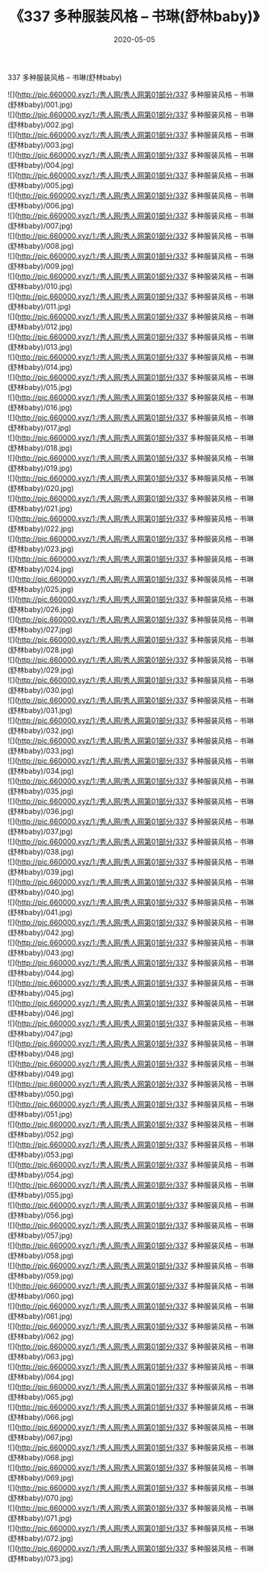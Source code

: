 ﻿---
layout: post
title:  《337 多种服装风格 – 书琳(舒林baby)》
date:   2020-05-05
img: http://pic.660000.xyz/1:/秀人网/秀人网第01部分/337 多种服装风格 – 书琳(舒林baby)/000.jpg
categories: [美女, 清纯, 唯美]
---

337 多种服装风格 – 书琳(舒林baby)

  ![](http://pic.660000.xyz/1:/秀人网/秀人网第01部分/337 多种服装风格 – 书琳(舒林baby)/001.jpg) <br> ![](http://pic.660000.xyz/1:/秀人网/秀人网第01部分/337 多种服装风格 – 书琳(舒林baby)/002.jpg) <br> ![](http://pic.660000.xyz/1:/秀人网/秀人网第01部分/337 多种服装风格 – 书琳(舒林baby)/003.jpg) <br> ![](http://pic.660000.xyz/1:/秀人网/秀人网第01部分/337 多种服装风格 – 书琳(舒林baby)/004.jpg) <br> ![](http://pic.660000.xyz/1:/秀人网/秀人网第01部分/337 多种服装风格 – 书琳(舒林baby)/005.jpg) <br> ![](http://pic.660000.xyz/1:/秀人网/秀人网第01部分/337 多种服装风格 – 书琳(舒林baby)/006.jpg) <br> ![](http://pic.660000.xyz/1:/秀人网/秀人网第01部分/337 多种服装风格 – 书琳(舒林baby)/007.jpg) <br> ![](http://pic.660000.xyz/1:/秀人网/秀人网第01部分/337 多种服装风格 – 书琳(舒林baby)/008.jpg) <br> ![](http://pic.660000.xyz/1:/秀人网/秀人网第01部分/337 多种服装风格 – 书琳(舒林baby)/009.jpg) <br> ![](http://pic.660000.xyz/1:/秀人网/秀人网第01部分/337 多种服装风格 – 书琳(舒林baby)/010.jpg) <br> ![](http://pic.660000.xyz/1:/秀人网/秀人网第01部分/337 多种服装风格 – 书琳(舒林baby)/011.jpg) <br> ![](http://pic.660000.xyz/1:/秀人网/秀人网第01部分/337 多种服装风格 – 书琳(舒林baby)/012.jpg) <br> ![](http://pic.660000.xyz/1:/秀人网/秀人网第01部分/337 多种服装风格 – 书琳(舒林baby)/013.jpg) <br> ![](http://pic.660000.xyz/1:/秀人网/秀人网第01部分/337 多种服装风格 – 书琳(舒林baby)/014.jpg) <br> ![](http://pic.660000.xyz/1:/秀人网/秀人网第01部分/337 多种服装风格 – 书琳(舒林baby)/015.jpg) <br> ![](http://pic.660000.xyz/1:/秀人网/秀人网第01部分/337 多种服装风格 – 书琳(舒林baby)/016.jpg) <br> ![](http://pic.660000.xyz/1:/秀人网/秀人网第01部分/337 多种服装风格 – 书琳(舒林baby)/017.jpg) <br> ![](http://pic.660000.xyz/1:/秀人网/秀人网第01部分/337 多种服装风格 – 书琳(舒林baby)/018.jpg) <br> ![](http://pic.660000.xyz/1:/秀人网/秀人网第01部分/337 多种服装风格 – 书琳(舒林baby)/019.jpg) <br> ![](http://pic.660000.xyz/1:/秀人网/秀人网第01部分/337 多种服装风格 – 书琳(舒林baby)/020.jpg) <br> ![](http://pic.660000.xyz/1:/秀人网/秀人网第01部分/337 多种服装风格 – 书琳(舒林baby)/021.jpg) <br> ![](http://pic.660000.xyz/1:/秀人网/秀人网第01部分/337 多种服装风格 – 书琳(舒林baby)/022.jpg) <br> ![](http://pic.660000.xyz/1:/秀人网/秀人网第01部分/337 多种服装风格 – 书琳(舒林baby)/023.jpg) <br> ![](http://pic.660000.xyz/1:/秀人网/秀人网第01部分/337 多种服装风格 – 书琳(舒林baby)/024.jpg) <br> ![](http://pic.660000.xyz/1:/秀人网/秀人网第01部分/337 多种服装风格 – 书琳(舒林baby)/025.jpg) <br> ![](http://pic.660000.xyz/1:/秀人网/秀人网第01部分/337 多种服装风格 – 书琳(舒林baby)/026.jpg) <br> ![](http://pic.660000.xyz/1:/秀人网/秀人网第01部分/337 多种服装风格 – 书琳(舒林baby)/027.jpg) <br> ![](http://pic.660000.xyz/1:/秀人网/秀人网第01部分/337 多种服装风格 – 书琳(舒林baby)/028.jpg) <br> ![](http://pic.660000.xyz/1:/秀人网/秀人网第01部分/337 多种服装风格 – 书琳(舒林baby)/029.jpg) <br> ![](http://pic.660000.xyz/1:/秀人网/秀人网第01部分/337 多种服装风格 – 书琳(舒林baby)/030.jpg) <br> ![](http://pic.660000.xyz/1:/秀人网/秀人网第01部分/337 多种服装风格 – 书琳(舒林baby)/031.jpg) <br> ![](http://pic.660000.xyz/1:/秀人网/秀人网第01部分/337 多种服装风格 – 书琳(舒林baby)/032.jpg) <br> ![](http://pic.660000.xyz/1:/秀人网/秀人网第01部分/337 多种服装风格 – 书琳(舒林baby)/033.jpg) <br> ![](http://pic.660000.xyz/1:/秀人网/秀人网第01部分/337 多种服装风格 – 书琳(舒林baby)/034.jpg) <br> ![](http://pic.660000.xyz/1:/秀人网/秀人网第01部分/337 多种服装风格 – 书琳(舒林baby)/035.jpg) <br> ![](http://pic.660000.xyz/1:/秀人网/秀人网第01部分/337 多种服装风格 – 书琳(舒林baby)/036.jpg) <br> ![](http://pic.660000.xyz/1:/秀人网/秀人网第01部分/337 多种服装风格 – 书琳(舒林baby)/037.jpg) <br> ![](http://pic.660000.xyz/1:/秀人网/秀人网第01部分/337 多种服装风格 – 书琳(舒林baby)/038.jpg) <br> ![](http://pic.660000.xyz/1:/秀人网/秀人网第01部分/337 多种服装风格 – 书琳(舒林baby)/039.jpg) <br> ![](http://pic.660000.xyz/1:/秀人网/秀人网第01部分/337 多种服装风格 – 书琳(舒林baby)/040.jpg) <br> ![](http://pic.660000.xyz/1:/秀人网/秀人网第01部分/337 多种服装风格 – 书琳(舒林baby)/041.jpg) <br> ![](http://pic.660000.xyz/1:/秀人网/秀人网第01部分/337 多种服装风格 – 书琳(舒林baby)/042.jpg) <br> ![](http://pic.660000.xyz/1:/秀人网/秀人网第01部分/337 多种服装风格 – 书琳(舒林baby)/043.jpg) <br> ![](http://pic.660000.xyz/1:/秀人网/秀人网第01部分/337 多种服装风格 – 书琳(舒林baby)/044.jpg) <br> ![](http://pic.660000.xyz/1:/秀人网/秀人网第01部分/337 多种服装风格 – 书琳(舒林baby)/045.jpg) <br> ![](http://pic.660000.xyz/1:/秀人网/秀人网第01部分/337 多种服装风格 – 书琳(舒林baby)/046.jpg) <br> ![](http://pic.660000.xyz/1:/秀人网/秀人网第01部分/337 多种服装风格 – 书琳(舒林baby)/047.jpg) <br> ![](http://pic.660000.xyz/1:/秀人网/秀人网第01部分/337 多种服装风格 – 书琳(舒林baby)/048.jpg) <br> ![](http://pic.660000.xyz/1:/秀人网/秀人网第01部分/337 多种服装风格 – 书琳(舒林baby)/049.jpg) <br> ![](http://pic.660000.xyz/1:/秀人网/秀人网第01部分/337 多种服装风格 – 书琳(舒林baby)/050.jpg) <br> ![](http://pic.660000.xyz/1:/秀人网/秀人网第01部分/337 多种服装风格 – 书琳(舒林baby)/051.jpg) <br> ![](http://pic.660000.xyz/1:/秀人网/秀人网第01部分/337 多种服装风格 – 书琳(舒林baby)/052.jpg) <br> ![](http://pic.660000.xyz/1:/秀人网/秀人网第01部分/337 多种服装风格 – 书琳(舒林baby)/053.jpg) <br> ![](http://pic.660000.xyz/1:/秀人网/秀人网第01部分/337 多种服装风格 – 书琳(舒林baby)/054.jpg) <br> ![](http://pic.660000.xyz/1:/秀人网/秀人网第01部分/337 多种服装风格 – 书琳(舒林baby)/055.jpg) <br> ![](http://pic.660000.xyz/1:/秀人网/秀人网第01部分/337 多种服装风格 – 书琳(舒林baby)/056.jpg) <br> ![](http://pic.660000.xyz/1:/秀人网/秀人网第01部分/337 多种服装风格 – 书琳(舒林baby)/057.jpg) <br> ![](http://pic.660000.xyz/1:/秀人网/秀人网第01部分/337 多种服装风格 – 书琳(舒林baby)/058.jpg) <br> ![](http://pic.660000.xyz/1:/秀人网/秀人网第01部分/337 多种服装风格 – 书琳(舒林baby)/059.jpg) <br> ![](http://pic.660000.xyz/1:/秀人网/秀人网第01部分/337 多种服装风格 – 书琳(舒林baby)/060.jpg) <br> ![](http://pic.660000.xyz/1:/秀人网/秀人网第01部分/337 多种服装风格 – 书琳(舒林baby)/061.jpg) <br> ![](http://pic.660000.xyz/1:/秀人网/秀人网第01部分/337 多种服装风格 – 书琳(舒林baby)/062.jpg) <br> ![](http://pic.660000.xyz/1:/秀人网/秀人网第01部分/337 多种服装风格 – 书琳(舒林baby)/063.jpg) <br> ![](http://pic.660000.xyz/1:/秀人网/秀人网第01部分/337 多种服装风格 – 书琳(舒林baby)/064.jpg) <br> ![](http://pic.660000.xyz/1:/秀人网/秀人网第01部分/337 多种服装风格 – 书琳(舒林baby)/065.jpg) <br> ![](http://pic.660000.xyz/1:/秀人网/秀人网第01部分/337 多种服装风格 – 书琳(舒林baby)/066.jpg) <br> ![](http://pic.660000.xyz/1:/秀人网/秀人网第01部分/337 多种服装风格 – 书琳(舒林baby)/067.jpg) <br> ![](http://pic.660000.xyz/1:/秀人网/秀人网第01部分/337 多种服装风格 – 书琳(舒林baby)/068.jpg) <br> ![](http://pic.660000.xyz/1:/秀人网/秀人网第01部分/337 多种服装风格 – 书琳(舒林baby)/069.jpg) <br> ![](http://pic.660000.xyz/1:/秀人网/秀人网第01部分/337 多种服装风格 – 书琳(舒林baby)/070.jpg) <br> ![](http://pic.660000.xyz/1:/秀人网/秀人网第01部分/337 多种服装风格 – 书琳(舒林baby)/071.jpg) <br> ![](http://pic.660000.xyz/1:/秀人网/秀人网第01部分/337 多种服装风格 – 书琳(舒林baby)/072.jpg) <br> ![](http://pic.660000.xyz/1:/秀人网/秀人网第01部分/337 多种服装风格 – 书琳(舒林baby)/073.jpg) <br>